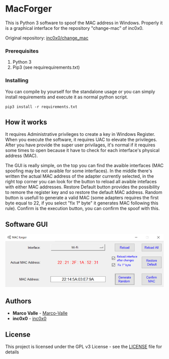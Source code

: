 # MacForger
This is Python 3 software to spoof the MAC address in Windows. Properly it is a graphical interface for the repository "change-mac" of inc0x0.

Original repository:
[inc0x0/change_mac](https://github.com/inc0x0/change-mac)

### Prerequisites

1) Python 3
2) Pip3 (see requirequirements.txt)


### Installing

You can compile by yourself for the standalone usage or you can simply install requirements and execute it as normal python script.
```
pip3 install -r requirements.txt 
```

## How it works

It requires Administrative privileges to create a key in Windows Register.
When you execute the software, it requires UAC to elevate the privileges.
After you have provide the super user privilages, it's normal if it requires some times to open because it have to check for each interface's physical address (MAC).

The GUI is really simple, on the top you can find the avaible interfaces (MAC spoofing may be not avaible for some interfaces). In the middle there's written the actual MAC address of the adapter currently selected, in the right top corner you can look for the button to reload all avaible intefaces with either MAC addresses.
Restore Default button provides the possibility to remore the register key and so restore the default MAC address.
Random button is usefull to generate a valid MAC (some adapters requires the first byte equal to 22, if you select "fix 1° byte" it generates MAC following this rule).
Confirm is the execution button, you can confirm the spoof with this.


## Software GUI
![GUI](https://github.com/Marco-Valle/MacForger/blob/main/gui.png)

## Authors

* **Marco Valle** - [Marco-Valle](https://github.com/Marco-Valle)
* **inc0x0** - [inc0x0](https://github.com/inc0x0)

## License

This project is licensed under the GPL v3 License - see the [LICENSE](LICENSE) file for details
